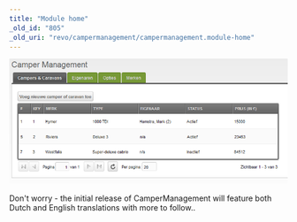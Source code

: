 ```yaml
---
title: "Module home"
_old_id: "805"
_old_uri: "revo/campermanagement/campermanagement.module-home"
---
```


![](index.png)

Don't worry - the initial release of CamperManagement will feature both Dutch and English translations with more to follow..
